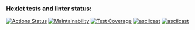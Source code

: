 ### Hexlet tests and linter status:
[![Actions Status](https://github.com/rezajkee/python-project-lvl2/workflows/hexlet-check/badge.svg)](https://github.com/rezajkee/python-project-lvl2/actions)
[![Maintainability](https://api.codeclimate.com/v1/badges/98d14f5e4c4063e5909c/maintainability)](https://codeclimate.com/github/rezajkee/python-project-lvl2/maintainability)
[![Test Coverage](https://api.codeclimate.com/v1/badges/98d14f5e4c4063e5909c/test_coverage)](https://codeclimate.com/github/rezajkee/python-project-lvl2/test_coverage)
[![asciicast](https://asciinema.org/a/aKRDOmFHDwN2cu1yrNhc2T86A.svg)](https://asciinema.org/a/aKRDOmFHDwN2cu1yrNhc2T86A)
[![asciicast](https://asciinema.org/a/0u9RfIVO7nZrq2Gy6Hlb8FyCc.svg)](https://asciinema.org/a/0u9RfIVO7nZrq2Gy6Hlb8FyCc)